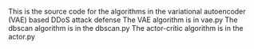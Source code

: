 This is the source code for the algorithms in the variational autoencoder (VAE) based DDoS attack defense
The VAE algorithm is in vae.py
The dbscan algorithm is in the dbscan.py
The actor-critic algorithm is in the actor.py

